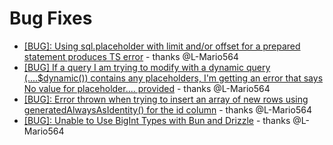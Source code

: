 # Bug Fixes

- [[BUG]: Using sql.placeholder with limit and/or offset for a prepared statement produces TS error](https://github.com/drizzle-team/drizzle-orm/issues/2146) - thanks @L-Mario564
- [[BUG] If a query I am trying to modify with a dynamic query (....$dynamic()) contains any placeholders, I'm getting an error that says No value for placeholder.... provided](https://github.com/drizzle-team/drizzle-orm/issues/2272) - thanks @L-Mario564
- [[BUG]: Error thrown when trying to insert an array of new rows using generatedAlwaysAsIdentity() for the id column](https://github.com/drizzle-team/drizzle-orm/issues/2849) - thanks @L-Mario564
- [[BUG]: Unable to Use BigInt Types with Bun and Drizzle](https://github.com/drizzle-team/drizzle-orm/issues/2603) - thanks @L-Mario564